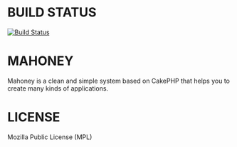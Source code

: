 BUILD STATUS
=======

[![Build Status](https://api.travis-ci.org/kalvinmoraes/mahoney.png)](http://travis-ci.org/kalvinmoraes/mahoney)

MAHONEY
=======

Mahoney is a clean and simple system based on CakePHP that helps you to create many kinds of applications.

LICENSE
=======

Mozilla Public License (MPL)
